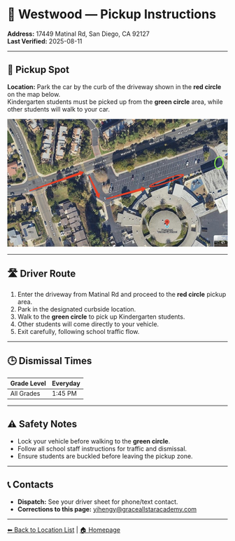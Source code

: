 # 🚌 Westwood — Pickup Instructions

**Address:** 17449 Matinal Rd, San Diego, CA 92127  
**Last Verified:** 2025-08-11

---

## 📍 Pickup Spot
**Location:** Park the car by the curb of the driveway shown in the **red circle** on the map below.  
Kindergarten students must be picked up from the **green circle** area, while other students will walk to your car.

![Westwood Map](Westwood.jpg)

---

## 🛣️ Driver Route
1. Enter the driveway from Matinal Rd and proceed to the **red circle** pickup area.  
2. Park in the designated curbside location.  
3. Walk to the **green circle** to pick up Kindergarten students.  
4. Other students will come directly to your vehicle.  
5. Exit carefully, following school traffic flow.

---

## 🕒 Dismissal Times

| Grade Level | Everyday |
|-------------|----------|
| All Grades  | 1:45 PM  |

---

## ⚠ Safety Notes
- Lock your vehicle before walking to the **green circle**.  
- Follow all school staff instructions for traffic and dismissal.  
- Ensure students are buckled before leaving the pickup zone.

---

## 📞 Contacts
- **Dispatch:** See your driver sheet for phone/text contact.  
- **Corrections to this page:** [yihengy@graceallstaracademy.com](mailto:yihengy@graceallstaracademy.com)

---

[⬅ Back to Location List](../Location_detail.md) | [🏠 Homepage](../README.md)
